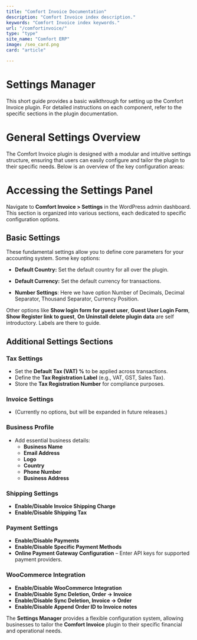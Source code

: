 ```yaml
---
title: "Comfort Invoice Documentation"
description: "Comfort Invoice index description."
keywords: "Comfort Invoice index keywords."
url: "/comfortinvoice/"
type: "type"
site_name: "Comfort ERP"
image: /seo_card.png
card: "article"

---
```


# Settings Manager

This short guide provides a basic walkthrough for setting up the Comfort Invoice plugin. For detailed instructions on each component, refer to the specific sections in the plugin documentation.

# General Settings Overview #
The Comfort Invoice plugin is designed with a modular and intuitive settings structure, ensuring that users can easily configure and tailor the plugin to their specific needs. Below is an overview of the key configuration areas:

# Accessing the Settings Panel #
Navigate to **Comfort Invoice > Settings** in the WordPress admin dashboard. This section is organized into various sections, each dedicated to specific configuration options.

## Basic Settings ##
These fundamental settings allow you to define core parameters for your accounting system. Some key options:

+ **Default Country:** Set the default country for all over the plugin.

+ **Default Currency:** Set the default currency for transactions.

+ **Number Settings**: Here we have option Number of Decimals, Decimal Separator, Thousand Separator, Currency Position.

Other options like **Show login form for guest user**, **Guest User Login Form**, **Show Register link to guest**, **On Uninstall delete plugin data** are self introductory. Labels are there to guide.

## Additional Settings Sections ##

### **Tax Settings** ###
+ Set the **Default Tax (VAT) %** to be applied across transactions.
+ Define the **Tax Registration Label** (e.g., VAT, GST, Sales Tax).
+ Store the **Tax Registration Number** for compliance purposes.

### **Invoice Settings** ###
+ (Currently no options, but will be expanded in future releases.)

### **Business Profile** ###
+ Add essential business details:
    - **Business Name**
    - **Email Address**
    - **Logo**
    - **Country**
    - **Phone Number**
    - **Business Address**

### **Shipping Settings** ###
+ **Enable/Disable Invoice Shipping Charge**
+ **Enable/Disable Shipping Tax**

### **Payment Settings** ###
+ **Enable/Disable Payments**
+ **Enable/Disable Specific Payment Methods**
+ **Online Payment Gateway Configuration** – Enter API keys for supported payment providers.

### **WooCommerce Integration** ###
+ **Enable/Disable WooCommerce Integration**
+ **Enable/Disable Sync Deletion, Order → Invoice**
+ **Enable/Disable Sync Deletion, Invoice → Order**
+ **Enable/Disable Append Order ID to Invoice notes**

The **Settings Manager** provides a flexible configuration system, allowing businesses to tailor the **Comfort Invoice** plugin to their specific financial and operational needs.